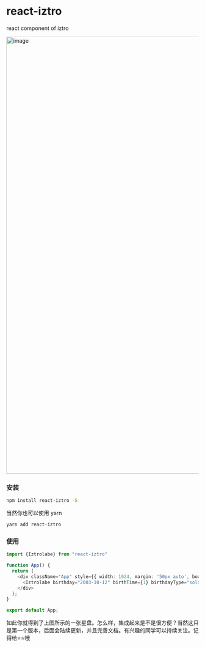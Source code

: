 # react-iztro
react component of iztro

<img width="1147" alt="image" src="https://github.com/SylarLong/react-iztro/assets/6510425/df940fcc-2cda-434f-b9a2-fbcf21c31c24">

### 安装

```sh
npm install react-iztro -S
```

当然你也可以使用 yarn

```sh
yarn add react-iztro
```

### 使用

```ts
import {Iztrolabe} from "react-iztro"

function App() {
  return (
    <div className="App" style={{ width: 1024, margin: '50px auto', boxShadow: '0 0 25px rgba(0,0,0,0.25)'}}>
      <Iztrolabe birthday="2003-10-12" birthTime={1} birthdayType="solar" gender="male" />
    </div>
  );
}

export default App;
```

如此你就得到了上图所示的一张星盘。怎么样，集成起来是不是很方便？当然这只是第一个版本，后面会陆续更新，并且完善文档。有兴趣的同学可以持续关注。记得给⭐️⭐️哦
